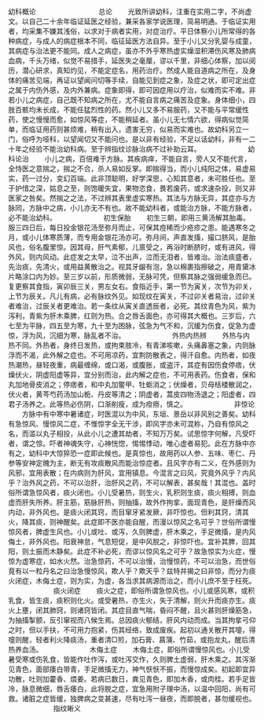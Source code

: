 <!-- { "loadSidebar": true } -->
幼科概论
　　
　　
　　
　　总论
　　光致所讲幼科，注重在实用二字，不尚虚文。以自己二十余年临证延医之经验，兼采各家学说医理，简易明通。于临证实用者，均采集不嫌其浅俗，以求对于病者实用，对症治疗。平日体察小儿所常得的各种病症，与成人的病症根本不同，临征延医方法自异。至于小儿又分乳婴与成童，其病症与治法更不能同。成人之病症，虽亦不外乎寒热虚实燥湿积滞伤风寒及肺病血病，千头万绪，似觉不易措手，延医失之毫厘，谬以千里，非细心体察，加以阅历，潜心研求，真知灼见，不能定症名，用药治疗。然成人能自道病之所在，及身体的痛苦见端，再证以望闻问切等手续，自能见到症之象，及症之状，即可定出症之属于内伤外感，及内外兼病。症象即得，即可因症用以疗治，似难而实不难。非若小儿之病症，自己既不知病之所在，尤不能自言病之痛苦及症象。身体细小，四肢百骸均未长成，不能任猛烈性的药。然小儿又多不易服药，又不能与平常缓性药，使之慢慢而愈，如惊风等症，不能稍延者。虽小儿无七情六欲，得病似觉简单，而临证用药则甚烦难，稍有出入，遗害无穷，似易而实难也。故幼科另立一门，俗呼为哑科，以望闻切又不能问也。是以非有经验，不足以话幼科，非有一二十年之经验不能治幼科病。至于辨指纹诊脉治病不过补助云耳。
　　
　　
　　幼科论治
　　小儿之病，百倍难于方脉。其疾病痒，不能自言，旁人又不能代言，全恃医之意揣之，揣之不合，杀人易如反掌。即揣得当，而小儿纯阳之体，易虚易实，药一过分，变幻百端。此非顶聪明，好学深思，心知其意者，未可胜任也。至于护惜之深，姑息之至，则饱暖失宜，果物恣食，畏若废药，或求速杂投，则又非医家之咎矣。然揣之之法，不过辨其表里虚实寒热。其法与方脉无异，其症亦与方脉同，方脉中之病，小儿亦无不有也。故不能幼科者，或能治方脉，不能方脉者，必不能治幼科。
　　
　　
　　初生保胎
　　初生三朝，即用三黄汤解其胎毒。服三四日后，每日投金银花汤至弥月而止，可保其痘稀而少疮疹之患。能遇寒冬之月，或小儿体寒质薄，而专用金银花汤亦可。弥月间，声直发搐，撮口脐风，是胎风也，俗名腹里惊。因其母，肝气素郁，儿禀受之，再浴时断脐时，或有进风，得外风，则内风动。此症发之太早，泣不出声，泣而无泪者，皆难治。治法痰盛者，先治痰，先清火，或用益黄散治之。视其牙龈有泡，急以棉裹指擦破之，用青黛冰片略涂口内为妙。至三岁以前，形质微弱，无脉可凭，但察其脉之强弱缓急而已。复更察其食指，寅卯辰三关，男左女右。食指近手，第一节为寅关，次节为卯关，上节为辰关。凡儿有病，必有脉纹外见。如现纹在寅关，不过卯关者易治，过卯关者难治，过辰关者更难治。若一条纹从寅关直透辰者，必死。其纹青色为风，紫为泻利，青紫为肝木乘脾，红则为热。合之唇舌面色，亦可得其大概也。三岁后，六七至为平脉，四五至为寒，九十至为困脉，弦急为气不和，沉缓为伤食，促急为虚惊，浮为风，沉细为寒，脉乱者不治。
　　
　　
　　外热内热辨
　　外热与内热不同。外热者，身终日发热，或拘束肢冷，有青涕咳嗽，头痛鼻塞之象，内则脉浮而不渴，此外解之症也。不可用凉药，宜荆防散表之，得汗自愈。内热者，如夜热潮热，昼轻夜重，病最缠绵，或口渴，或腹胀，或盗汗，其症有因伤食停痞，伏燥伏火，阴虚阳虚等异，宜分别而治，此内解之症也，不可用表药。伤食者，保和丸加地骨皮消之；停痞者，和中丸加鳖甲、牡蛎消之；伏燥者，贝母栝楼散润之，伏火者，黄芩芍药汤加山栀、丹皮等清之；阴虚者，蒿皮四物汤退之；阳虚者，四君子汤养之。此等热必伤阴，口渐削瘦，成为疳痨，慎之。
　　
　　
　　非惊论
　　方脉中有中寒中暑诸症，时医混以为中风，东垣、景岳以非风别之善矣。幼科有急惊风、慢惊风二症，不惟惊字全无干涉，即风字亦未可混称，乃自有惊风之名，而滥以丸子相投，从此小儿之遭其劫者，不知万万矣。试思惊字何解，凡受吓者，谓之惊。吓者神魂失守，心神恍惚，惕惕悸动，唯心虚者易犯。此在方脉中亦有之，幼科中大惊猝恐一症即此候也。是真惊也，故用药以人参、五味、枣仁、丹参等安神定魄为主，断无有攻痰散风而能治惊症者。且风字亦有二义，在外感则为风邪，宜用表散；在内病则为肝风，宜用镇息。今混言之曰风，究竟外风乎？内风乎？治外风之药，不可以治肝，治肝风之药，不可以解表，甚矣哉！其混也。盖时俗所谓急惊风者，痰火闭也。小儿受暑热，则生火，乳积则生痰，痰火相搏，则血虚而肝失所养。肝主筋，筋脉肝热，则抽搐，故外作拘挛，面现青色，是肝燥而风内动，非外风也。是痰火闭其窍，而目窜牙紧发厥，非吓惊也。但利其窍，清其火，降其痰，则神醒矣。此症即不医亦能自醒，而漫以惊风之名可乎？世俗所谓慢惊风者，脾虚生风也。小儿或吐、或泻，久则脾虚，肝木乘之，手足微搐，是内风侮土，非外风也。阳衰神怠，气息短促，是中风脱之，非惊吓也。宜补其脾，回其阳，则土振而木静矣。此症不补必死，而谬以惊风名之可乎？故急惊实为火症，慢惊为虚寒症，如水火然。治急惊药，不可以治慢，治慢惊药，不可以治急，而世俗竟有以一粒丹名之曰治急慢惊风，欺人乎？欺天乎？兹特并揭之曰非惊，而分为痰火闭症，木侮土症，则为实，为虚，各当求其病源而治之，而小儿庶不至于枉死。
　　
　　
　　痰火闭症
　　痰火之症，即俗所谓急惊风也。小儿或感风寒，或积乳食，皆生痰，痰积则化火。或受暑热，亦生火，失于清解，则火升而痰亦生。痰火上壅，闭其肺窍，则诸窍皆闭。其症目直气喘，昏闷不醒，且火甚则肝燥筋急，为抽搐掣颤，反引窜视而八候生焉。总因痰火郁结，肝风内动而成。当其拘挛弓仰之时，但以手扶，不可用力抱紧，伤其经络，致成废疾。起初以通关散开其嚏，得嚏则醒，轻者利火降痰汤，重者清□煎，加石膏、菖蒲、竹茹，或抱龙丸，醒后清热养血汤。
　　
　　
　　木侮土症
　　木侮土症，即俗所谓慢惊风也。小儿受暑受寒或伤乳食，皆能作吐作泻，或吐泻交作，久则脾土虚弱，肝木乘之。其泻渐见青色，面部痿白带青，手足微搐无力，神气恹恹不振，而慢惊成矣。初起即宜异功散，吐则加藿香、煨姜。若病已数日，粪见青色，即加木香，或肉桂。若手足皆冷，脉息微细，唇舌痿白，此将脱之症，宜急用附子理中汤，以温中回阳，尚有可救。诸脏之症皆缓，独脾病之变甚速，尽有吐泻一昼夜，而即脱者，甚勿缓视也。
　　
　　
　　指纹晰义
